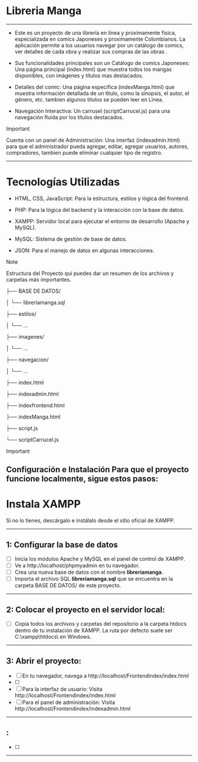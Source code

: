 # Libreria Manga
---------------------------------------------

- Este es un proyecto de una librería en línea y proximamente fisica, especializada en comics Japoneses y proximamente Colombianos. La aplicación permite a los usuarios navegar por un catálogo de comics, ver detalles de cada obra y realizar sus compras de las obras .

- Sus funcionalidades principales son un Catálogo de comics Japoneses: Una página principal (index.html) que muestra todos los mangas disponibles, con imágenes y títulos mas destacados.

- Detalles del comic: Una página específica (indexManga.html) que muestra información detallada de un titulo, como la sinopsis, el autor, el género, etc. tambien algunos titulos se pueden leer en Linea.

- Navegación Interactiva: Un carrusel (scriptCarrucel.js) para una navegación fluida por los títulos destacados.

> [!IMPORTANT]
> Cuenta con un panel de Administración: Una interfaz (indexadmin.html) para que el administrador pueda agregar, editar, agregar usuarios, autores, compradores, tambien puede eliminar cualquier tipo de registro.
---------------------------------------------

# Tecnologías Utilizadas
- HTML, CSS, JavaScript: Para la estructura, estilos y lógica del frontend.

- PHP: Para la lógica del backend y la interacción con la base de datos.

- XAMPP: Servidor local para ejecutar el entorno de desarrollo (Apache y MySQL).

- MySQL: Sistema de gestión de base de datos.

- JSON: Para el manejo de datos en algunas interacciones.

> [!NOTE]
> Estructura del Proyecto
> quí puedes dar un resumen de los archivos y carpetas más importantes.

├── BASE DE DATOS/

│   └── libreriamanga.sql

├── estilos/

│   └── ...                

├── imagenes/

│   └── ...                      

├── navegacion/

│   └── ...                      

├── index.html                  

├── indexadmin.html             

├── indexfrontend.html           

├── indexManga.html              

├── script.js                    

└── scriptCarrucel.js            

> [!IMPORTANT]
> ## Configuración e Instalación Para que el proyecto funcione localmente, sigue estos pasos:


# Instala XAMPP

Si no lo tienes, descárgalo e instálalo desde el sitio oficial de XAMPP.

---

## 1: Configurar la base de datos
- [ ] Inicia los módulos Apache y MySQL en el panel de control de XAMPP.
- [ ] Ve a http://localhost/phpmyadmin en tu navegador.
- [ ] Crea una nueva base de datos con el nombre **libreriamanga**.
- [ ] Importa el archivo SQL **libreriamanga.sql** que se encuentra en la carpeta BASE DE DATOS/ de este proyecto.
---

## 2: Colocar el proyecto en el servidor local:
- [ ] Copia todos los archivos y carpetas del repositorio a la carpeta htdocs dentro de tu instalación de XAMPP. La ruta por defecto suele ser C:\xampp\htdocs\ en Windows.
---

## 3: Abrir el proyecto:
- [ ] En tu navegador, navega a http://localhost/Frontendindex/index.html
- [ ] 
- [ ] Para la interfaz de usuario: Visita http://localhost/Frontendindex/index.html
- [ ] Para el panel de administración: Visita http://localhost/Frontendindex/indexadmin.html
---

## : 
- [ ] 
---
